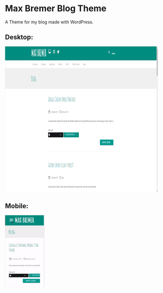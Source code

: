 # Max Bremer Blog Theme

A Theme for my blog made with WordPress.

## Desktop:
<img src="https://github.com/MaxCodeDE/mb-blog-theme/blob/master/screenshot.png" width="980" height="480" />

## Mobile:
<img src="https://github.com/MaxCodeDE/mb-blog-theme/blob/master/screenshot_mobile.gif" width="130" height="240" />
